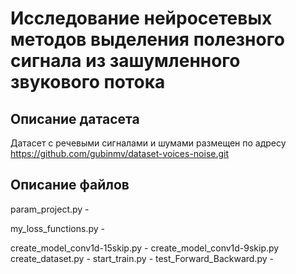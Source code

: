 # Исследование нейросетевых методов выделения полезного сигнала из зашумленного звукового потока

## Описание датасета
Датасет с речевыми сигналами и шумами размещен по адресу https://github.com/gubinmv/dataset-voices-noise.git

## Описание файлов
param_project.py - 

my_loss_functions.py - 

create_model_conv1d-15skip.py - 
create_model_conv1d-9skip.py
create_dataset.py - 
start_train.py -
test_Forward_Backward.py - 
